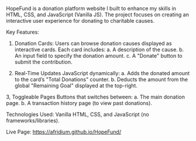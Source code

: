 HopeFund is a donation platform website I built to enhance my skills in HTML, CSS, and JavaScript (Vanilla JS). The project focuses on creating an interactive user experience for donating to charitable causes.

Key Features:
  1. Donation Cards: Users can browse donation causes displayed as interactive cards.
      Each card includes:
        a. A description of the cause.
        b. An input field to specify the donation amount.
        c. A "Donate" button to submit the contribution.

  2. Real-Time Updates
       JavaScript dynamically:
        a. Adds the donated amount to the card’s "Total Donations" counter.
        b. Deducts the amount from the global "Remaining Goal" displayed at the top-right.

  3, Toggleable Pages
      Buttons that switches between:
        a. The main donation page.
        b. A transaction history page (to view past donations).

Technologies Used:
Vanilla HTML, CSS, and JavaScript (no frameworks/libraries).

Live Page: https://afridium.github.io/HopeFund/